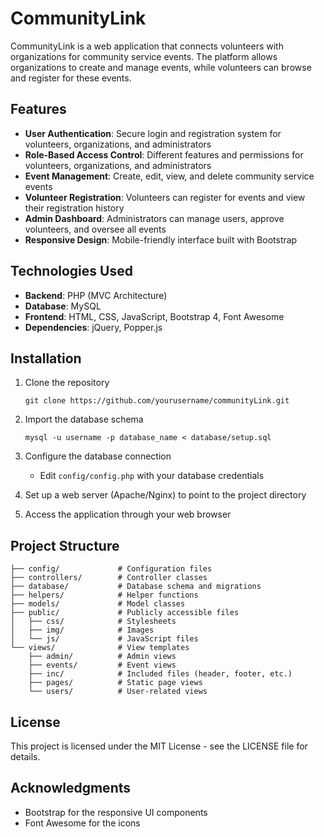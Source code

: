 # CommunityLink

CommunityLink is a web application that connects volunteers with organizations for community service events. The platform allows organizations to create and manage events, while volunteers can browse and register for these events.

## Features

- **User Authentication**: Secure login and registration system for volunteers, organizations, and administrators
- **Role-Based Access Control**: Different features and permissions for volunteers, organizations, and administrators
- **Event Management**: Create, edit, view, and delete community service events
- **Volunteer Registration**: Volunteers can register for events and view their registration history
- **Admin Dashboard**: Administrators can manage users, approve volunteers, and oversee all events
- **Responsive Design**: Mobile-friendly interface built with Bootstrap

## Technologies Used

- **Backend**: PHP (MVC Architecture)
- **Database**: MySQL
- **Frontend**: HTML, CSS, JavaScript, Bootstrap 4, Font Awesome
- **Dependencies**: jQuery, Popper.js

## Installation

1. Clone the repository
   ```
   git clone https://github.com/yourusername/communityLink.git
   ```

2. Import the database schema
   ```
   mysql -u username -p database_name < database/setup.sql
   ```

3. Configure the database connection
   - Edit `config/config.php` with your database credentials

4. Set up a web server (Apache/Nginx) to point to the project directory

5. Access the application through your web browser

## Project Structure

```
├── config/             # Configuration files
├── controllers/        # Controller classes
├── database/           # Database schema and migrations
├── helpers/            # Helper functions
├── models/             # Model classes
├── public/             # Publicly accessible files
│   ├── css/            # Stylesheets
│   ├── img/            # Images
│   └── js/             # JavaScript files
└── views/              # View templates
    ├── admin/          # Admin views
    ├── events/         # Event views
    ├── inc/            # Included files (header, footer, etc.)
    ├── pages/          # Static page views
    └── users/          # User-related views
```

## License

This project is licensed under the MIT License - see the LICENSE file for details.

## Acknowledgments

- Bootstrap for the responsive UI components
- Font Awesome for the icons